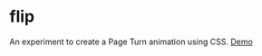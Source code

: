 # flip
An experiment to create a Page Turn animation using CSS. [Demo](https://heymatthew.github.io/flip/)
